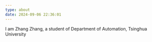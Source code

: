 ```yaml
---
type: about
date: 2024-09-06 22:36:01
---
```


I am Zhang Zhang, a student of Department of Automation, Tsinghua University
